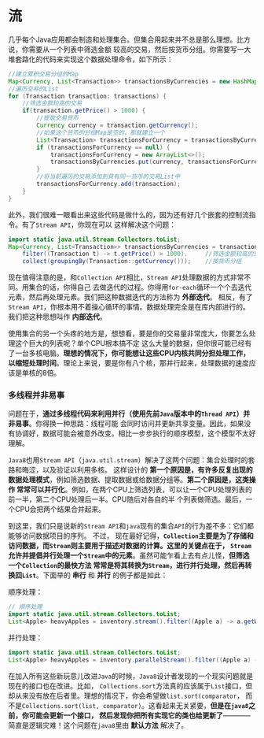 流
=============================================================
几乎每个Java应用都会制造和处理集合。但集合用起来并不总是那么理想。比方说，你需要从一个列表中筛选金额
较高的交易，然后按货币分组。你需要写一大堆套路化的代码来实现这个数据处理命令，如下所示：
```java
//建立累积交易分组的Map
Map<Currency, List<Transaction>> transactionsByCurrencies = new HashMap<>();
//遍历交易的List
for (Transaction transaction: transactions) {
    //筛选金额较高的交易
    if(transaction.getPrice() > 1000) {
        //提取交易货币
        Currency currency = transaction.getCurrency();
        //如果这个货币的分组Map是空的，那就建立一个
        List<Transaction> transactionsForCurrency = transactionsByCurrencies.get(currency);
        if (transactionsForCurrency == null) {
            transactionsForCurrency = new ArrayList<>();
            transactionsByCurrencies.put(currency, transactionsForCurrency);
        }
        //将当前遍历的交易添加到具有同一货币的交易List中
        transactionsForCurrency.add(transaction);
    }
}
```
此外，我们很难一眼看出来这些代码是做什么的，因为还有好几个嵌套的控制流指令。有了`Stream API`，你现在可以
这样解决这个问题：
```java
import static java.util.Stream.Collectors.toList;
Map<Currency, List<Transaction>> transactionsByCurrencies = transactions.stream().
    filter((Transaction t) -> t.getPrice() > 1000).     //筛选金额较高的交易
    collect(groupingBy(Transaction::getCurrency()));    //按货币分组
```
现在值得注意的是，和`Collection API`相比，`Stream API`处理数据的方式非常不同。用集合的话，你得自己
去做迭代的过程。你得用`for-each`循环一个个去迭代元素，然后再处理元素。我们把这种数据迭代的方法称为 **外部迭代**。
相反，有了`Stream API`，你根本用不着操心循环的事情。数据处理完全是在库内部进行的。我们把这种思想叫作 **内部迭代**。

使用集合的另一个头疼的地方是，想想看，要是你的交易量非常庞大，你要怎么处理这个巨大的列表呢？单个CPU根本搞不定
这么大量的数据，但你很可能已经有了一台多核电脑。**理想的情况下，你可能想让这些CPU内核共同分担处理工作，
以缩短处理时间**。理论上来说，要是你有八个核，那并行起来，处理数据的速度应该是单核的8倍。

### 多线程并非易事
问题在于，**通过多线程代码来利用并行（使用先前`Java`版本中的`Thread API`）并非易事**。你得换一种思路：线程可能
会同时访问并更新共享变量。因此，如果没有协调好，数据可能会被意外改变。相比一步步执行的顺序模型，这个模型不太好理解。

`Java8`也用`Stream API`（`java.util.stream`）解决了这两个问题：集合处理时的套路和晦涩，以及验证以利用多核。
这样设计的 **第一个原因是，有许多反复出现的数据处理模式**，例如筛选数据、提取数据或给数据分组等。**第二个原因是，这类操作
常常可以并行化**。例如，在两个CPU上筛选列表，可以让一个CPU处理列表的前一半，第二个CPU处理后一半。CPU随后对各自的半
个列表做筛选。最后，一个CPU会把两个结果合并起来。

到这里，我们只是说新的`Stream API`和`java`现有的集合`API`的行为差不多：它们都能够访问数据项目的序列。 不过，
现在最好记得，**`Collection`主要是为了存储和访问数据，而`Stream`则主要用于描述对数据的计算。这里的关键点在于，
`Stream`允许并提倡并行处理一个`Stream`中的元素**。虽然可能乍看上去有点儿怪，**但筛选一个`Collection`的最快方法
常常是将其转换为`Stream`，进行并行处理，然后再转换回`List`**。下面举的 **串行** 和 **并行** 的例子都是如此：

顺序处理：
```java
// 顺序处理
import static java.util.stream.Collectors.toList;
List<Apple> heavyApples = inventory.stream().filter((Apple a) -> a.getWeight() > 150).collect(toList());
```

并行处理：
```java
import static java.util.stream.Collectors.toList;
List<Apple> heavyApples = inventory.parallelStream().filter((Apple a) -> a.getWeight() > 150).collect(toList());
```
在加入所有这些新玩意儿改进`Java`的时候，`Java8`设计者发现的一个现实问题就是现在的接口也在改进。比如，
`Collections.sort`方法真的应该属于`List`接口，但却从来没有放在后者里。理想的情况下，你会希望做`list.sort(comparator`，
而不是`Collections.sort(list, comparator)`。这看起来无关紧要，**但是在`java8`之前，你可能会更新一个接口，
然后发现你把所有实现它的类也给更新了**————简直是逻辑灾难！这个问题在`java8`里由 **默认方法** 解决了。




